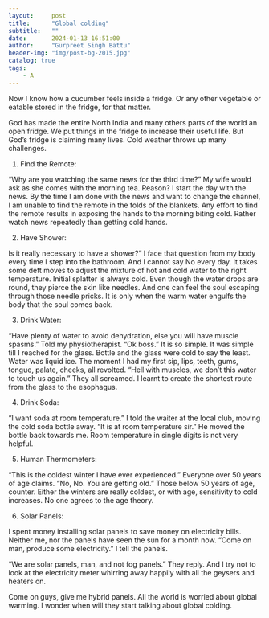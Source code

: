 ```yaml
---
layout:     post
title:      "Global colding"
subtitle:   ""
date:       2024-01-13 16:51:00
author:     "Gurpreet Singh Battu"
header-img: "img/post-bg-2015.jpg"
catalog: true
tags:
    - A
---
```


Now I know how a cucumber feels inside a fridge. Or any other vegetable or eatable stored in the fridge, for that matter.

God has made the entire North India and many others parts of the world an open fridge. We put things in the fridge to increase their useful life. But God’s fridge is claiming many lives. Cold weather throws up many challenges.

1. Find the Remote:

“Why are you watching the same news for the third time?” My wife would ask as she comes with the morning tea. Reason? I start the day with the news. By the time I am done with the news and want to change the channel, I am unable to find the remote in the folds of the blankets. Any effort to find the remote results in exposing the hands to the morning biting cold. Rather watch news repeatedly than getting cold hands.

2. Have Shower:

Is it really necessary to have a shower?” I face that question from my body every time I step into the bathroom. And I cannot say No every day. It takes some deft moves to adjust the mixture of hot and cold water to the right temperature. Initial splatter is always cold. Even though the water drops are round, they pierce the skin like needles. And one can feel the soul escaping through those needle pricks. It is only when the warm water engulfs the body that the soul comes back.

3. Drink Water:

“Have plenty of water to avoid dehydration, else you will have muscle spasms.” Told my physiotherapist. “Ok boss.” It is so simple. It was simple till I reached for the glass. Bottle and the glass were cold to say the least. Water was liquid ice. The moment I had my first sip, lips, teeth, gums, tongue, palate, cheeks, all revolted. “Hell with muscles, we don’t this water to touch us again.” They all screamed. I learnt to create the shortest route from the glass to the esophagus.

4. Drink Soda:

“I want soda at room temperature.” I told the waiter at the local club, moving the cold soda bottle away. “It is at room temperature sir.” He moved the bottle back towards me. Room temperature in single digits is not very helpful.

5. Human Thermometers:

“This is the coldest winter I have ever experienced.” Everyone over 50 years of age claims. “No, No. You are getting old.” Those below 50 years of age, counter. Either the winters are really coldest, or with age, sensitivity to cold increases. No one agrees to the age theory.

6. Solar Panels:

I spent money installing solar panels to save money on electricity bills. Neither me, nor the panels have seen the sun for a month now. “Come on man, produce some electricity.” I tell the panels.

“We are solar panels, man, and not fog panels.” They reply. And I try not to look at the electricity meter whirring away happily with all the geysers and heaters on.

Come on guys, give me hybrid panels. All the world is worried about global warming. I wonder when will they start talking about global colding.

